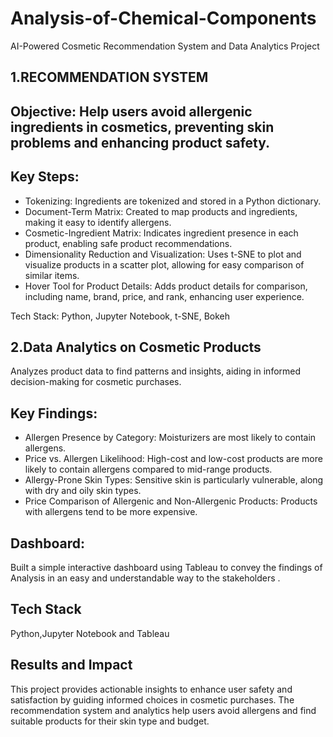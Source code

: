# Analysis-of-Chemical-Components
AI-Powered Cosmetic Recommendation System and Data Analytics Project
## 1.RECOMMENDATION SYSTEM
## Objective: Help users avoid allergenic ingredients in cosmetics, preventing skin problems and enhancing product safety.

## Key Steps:

- Tokenizing: Ingredients are tokenized and stored in a Python dictionary.
- Document-Term Matrix: Created to map products and ingredients, making it easy to identify allergens.
- Cosmetic-Ingredient Matrix: Indicates ingredient presence in each product, enabling safe product recommendations.
- Dimensionality Reduction and Visualization: Uses t-SNE to plot and visualize products in a scatter plot, allowing for easy comparison of similar items.
- Hover Tool for Product Details: Adds product details for comparison, including name, brand, price, and rank, enhancing user experience.

Tech Stack: Python, Jupyter Notebook, t-SNE, Bokeh

## 2.Data Analytics on Cosmetic Products
Analyzes product data to find patterns and insights, aiding in informed decision-making for cosmetic purchases.

## Key Findings:

- Allergen Presence by Category: Moisturizers are most likely to contain allergens.
- Price vs. Allergen Likelihood: High-cost and low-cost products are more likely to contain allergens compared to mid-range products.
- Allergy-Prone Skin Types: Sensitive skin is particularly vulnerable, along with dry and oily skin types.
- Price Comparison of Allergenic and Non-Allergenic Products: Products with allergens tend to be more expensive.
## Dashboard: 
Built a simple interactive dashboard using Tableau to convey the findings of Analysis in an easy and understandable way to the stakeholders .

## Tech Stack
Python,Jupyter Notebook and Tableau

## Results and Impact
This project provides actionable insights to enhance user safety and satisfaction by guiding informed choices in cosmetic purchases. The recommendation system and analytics help users avoid allergens and find suitable products for their skin type and budget.
